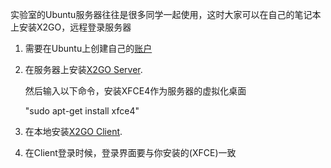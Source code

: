 实验室的Ubuntu服务器往往是很多同学一起使用，这时大家可以在自己的笔记本上安装X2GO，远程登录服务器
1. 需要在Ubuntu上创建自己的[账户](http://note.youdao.com/noteshare?id=509ebb3d2a673114114b62bfbce246f8)
2. 在服务器上安装[X2GO Server](https://wiki.x2go.org/doku.php/doc:installation:x2goserver). 
   
   然后输入以下命令，安装XFCE4作为服务器的虚拟化桌面

   "sudo apt-get install xfce4"
3. 在本地安装[X2GO Client](http://ithelp.physics.ucdavis.edu/kb/x2go).
4. 在Client登录时候，登录界面要与你安装的(XFCE)一致